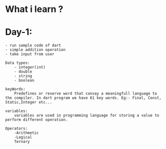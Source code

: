 # What i learn ?
# Day-1:
    - run sample code of dart
    - simple addition operation 
    - take input from user

    Data types:
        - integer(int)
        - double
        - string
        - boolean

    keyWords:
        Predefines or reserve word that convay a meaningfull language to the compiler. In dart program we have 61 key words. Eg:- Final, Const, Static,Integer etc...

    variables:
        variables are used in programming language for storing a value to perform different operation.

    Operators:
        -Arithmetic
        -Logical
        Ternary

    


